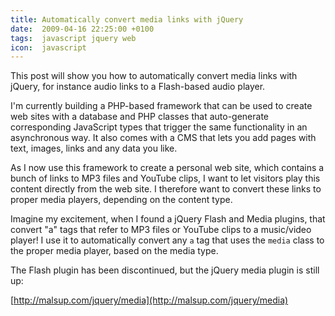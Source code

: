 ```yaml
---
title: Automatically convert media links with jQuery
date:  2009-04-16 22:25:00 +0100
tags:  javascript jquery web
icon:  javascript
---
```


This post will show you how to automatically convert media links with jQuery, for
instance audio links to a Flash-based audio player.

I'm currently building a PHP-based framework that can be used to create web sites
with a database and PHP classes that auto-generate corresponding JavaScript
types that trigger the same functionality in an asynchronous way. It also comes
with a CMS that lets you add pages with text, images, links and any data you like.

As I now use this framework to create a personal web site, which contains a bunch
of links to MP3 files and YouTube clips, I want to let visitors play this content
directly from the web site. I therefore want to convert these links to proper media
players, depending on the content type. 

Imagine my excitement, when I found a jQuery Flash and Media plugins, that convert
"a" tags that refer to MP3 files or YouTube clips to a music/video player! I use it
to automatically convert any `a` tag that uses the `media` class to the proper media
player, based on the media type.

The Flash plugin has been discontinued, but the jQuery media plugin is still up:

[http://malsup.com/jquery/media](http://malsup.com/jquery/media)